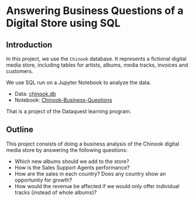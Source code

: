 # Answering Business Questions of a Digital Store using SQL

## Introduction

In this project, we use the `Chinook` database. It represents a fictional digital media store, including tables for artists, albums, media tracks, invoices and customers.

We use SQL run on a Jupyter Notebook to analyze the data.

- Data: [chinook.db](https://github.com/bertacv/chinook-digital-store/blob/main/data/chinook.db)
- Notebook: [Chinook-Business-Questions](https://github.com/bertacv/chinook-digital-store/blob/main/notebooks/Chinook-Business-Questions.ipynb)

That is a project of the Dataquest learning program.

## Outline

This project consists of doing a business analysis of the Chinook digital media store by answering the following questions:

- Which new albums should we add to the store?
- How is the Sales Support Agents performance?
- How are the sales in each country? Does any country show an opportunity for growth?
- How would the revenue be affected if we would only offer individual tracks (instead of whole albums)?
